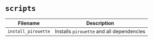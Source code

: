 # `scripts`

Filename|Description
---|---
`install_pirouette`|Installs `pirouette` and all dependencies
